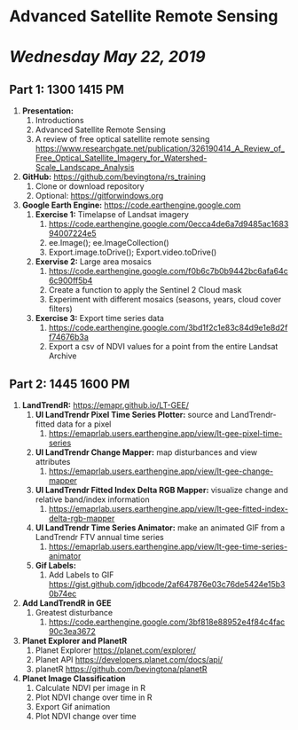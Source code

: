 # Advanced Satellite Remote Sensing 
# *Wednesday May 22, 2019*

## Part 1: 1300 1415 PM

1. **Presentation:**
   1. Introductions
   1. Advanced Satellite Remote Sensing
   1. A review of free optical satellite remote sensing https://www.researchgate.net/publication/326190414_A_Review_of_Free_Optical_Satellite_Imagery_for_Watershed-Scale_Landscape_Analysis 
1. **GitHub:** https://github.com/bevingtona/rs_training
   1. Clone or download repository
   1. Optional: https://gitforwindows.org
1. **Google Earth Engine:** https://code.earthengine.google.com
   1. **Exercise 1:** Timelapse of Landsat imagery
      1. https://code.earthengine.google.com/0ecca4de6a7d9485ac168394007224e5
      1. ee.Image(); ee.ImageCollection()
      1. Export.image.toDrive(); Export.video.toDrive() 
   1. **Exervise 2:** Large area mosaics
      1. https://code.earthengine.google.com/f0b6c7b0b9442bc6afa64c6c900ff5b4
      1. Create a function to apply the Sentinel 2 Cloud mask 
      1. Experiment with different mosaics (seasons, years, cloud cover filters)
   1. **Exercise 3:** Export time series data 
      1. https://code.earthengine.google.com/3bd1f2c1e83c84d9e1e8d2ff74676b3a
      1. Export a csv of NDVI values for a point from the entire Landsat Archive

## Part 2: 1445 1600 PM

1. **LandTrendR:** https://emapr.github.io/LT-GEE/
   1. **UI LandTrendr Pixel Time Series Plotter:** source and LandTrendr-fitted data for a pixel
      1. https://emaprlab.users.earthengine.app/view/lt-gee-pixel-time-series
   1. **UI LandTrendr Change Mapper:** map disturbances and view attributes
      1. https://emaprlab.users.earthengine.app/view/lt-gee-change-mapper
   1. **UI LandTrendr Fitted Index Delta RGB Mapper:** visualize change and relative band/index information
      1. https://emaprlab.users.earthengine.app/view/lt-gee-fitted-index-delta-rgb-mapper
   1. **UI LandTrendr Time Series Animator:** make an animated GIF from a LandTrendr FTV annual time series
      1. https://emaprlab.users.earthengine.app/view/lt-gee-time-series-animator
   1. **Gif Labels:**
      1. Add Labels to GIF https://gist.github.com/jdbcode/2af647876e03c76de5424e15b30b74ec
1. **Add LandTrendR in GEE** 
   1. Greatest disturbance 
      1. https://code.earthengine.google.com/3bf818e88952e4f84c4fac90c3ea3672
1. **Planet Explorer and PlanetR**
   1. Planet Explorer https://planet.com/explorer/
   1. Planet API https://developers.planet.com/docs/api/  
   1. planetR https://github.com/bevingtona/planetR
1. **Planet Image Classification**
   1. Calculate NDVI per image in R
   1. Plot NDVI change over time in R
   1. Export Gif animation
   1. Plot NDVI change over time